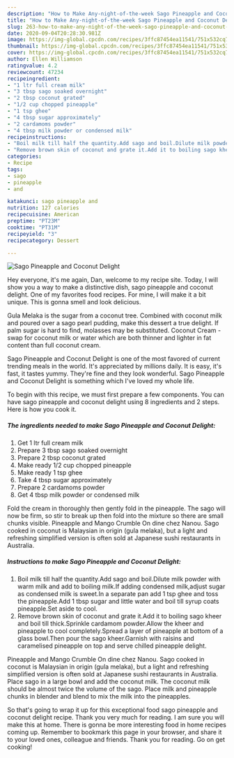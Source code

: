 ```yaml
---
description: "How to Make Any-night-of-the-week Sago Pineapple and Coconut Delight"
title: "How to Make Any-night-of-the-week Sago Pineapple and Coconut Delight"
slug: 263-how-to-make-any-night-of-the-week-sago-pineapple-and-coconut-delight
date: 2020-09-04T20:28:30.981Z
image: https://img-global.cpcdn.com/recipes/3ffc87454ea11541/751x532cq70/sago-pineapple-and-coconut-delight-recipe-main-photo.jpg
thumbnail: https://img-global.cpcdn.com/recipes/3ffc87454ea11541/751x532cq70/sago-pineapple-and-coconut-delight-recipe-main-photo.jpg
cover: https://img-global.cpcdn.com/recipes/3ffc87454ea11541/751x532cq70/sago-pineapple-and-coconut-delight-recipe-main-photo.jpg
author: Ellen Williamson
ratingvalue: 4.2
reviewcount: 47234
recipeingredient:
- "1 ltr full cream milk"
- "3 tbsp sago soaked overnight"
- "2 tbsp coconut grated"
- "1/2 cup chopped pineapple"
- "1 tsp ghee"
- "4 tbsp sugar approximately"
- "2 cardamoms powder"
- "4 tbsp milk powder or condensed milk"
recipeinstructions:
- "Boil milk till half the quantity.Add sago and boil.Dilute milk powder with warm milk and add to boiling milk.If adding condensed milk,adjust sugar as condensed milk is sweet.In a separate pan add 1 tsp ghee and toss the pineapple.Add 1 tbsp sugar and little water and boil till syrup coats pineapple.Set aside to cool."
- "Remove brown skin of coconut and grate it.Add it to boiling sago kheer and boil till thick.Sprinkle cardamom powder.Allow the kheer and pineapple to cool completely.Spread a layer of pineapple at bottom of a glass bowl.Then pour the sago kheer.Garnish with raisins and caramelised pineapple on top and serve chilled pineapple delight."
categories:
- Recipe
tags:
- sago
- pineapple
- and

katakunci: sago pineapple and 
nutrition: 127 calories
recipecuisine: American
preptime: "PT23M"
cooktime: "PT31M"
recipeyield: "3"
recipecategory: Dessert

---
```



![Sago Pineapple and Coconut Delight](https://img-global.cpcdn.com/recipes/3ffc87454ea11541/751x532cq70/sago-pineapple-and-coconut-delight-recipe-main-photo.jpg)

Hey everyone, it's me again, Dan, welcome to my recipe site. Today, I will show you a way to make a distinctive dish, sago pineapple and coconut delight. One of my favorites food recipes. For mine, I will make it a bit unique. This is gonna smell and look delicious.

Gula Melaka is the sugar from a coconut tree. Combined with coconut milk and poured over a sago pearl pudding, make this dessert a true delight. If palm sugar is hard to find, molasses may be substituted. Coconut Cream - swap for coconut milk or water which are both thinner and lighter in fat content than full coconut cream.

Sago Pineapple and Coconut Delight is one of the most favored of current trending meals in the world. It's appreciated by millions daily. It is easy, it's fast, it tastes yummy. They're fine and they look wonderful. Sago Pineapple and Coconut Delight is something which I've loved my whole life.


To begin with this recipe, we must first prepare a few components. You can have sago pineapple and coconut delight using 8 ingredients and 2 steps. Here is how you cook it.

<!--inarticleads1-->

##### The ingredients needed to make Sago Pineapple and Coconut Delight:

1. Get 1 ltr full cream milk
1. Prepare 3 tbsp sago soaked overnight
1. Prepare 2 tbsp coconut grated
1. Make ready 1/2 cup chopped pineapple
1. Make ready 1 tsp ghee
1. Take 4 tbsp sugar approximately
1. Prepare 2 cardamoms powder
1. Get 4 tbsp milk powder or condensed milk


Fold the cream in thoroughly then gently fold in the pineapple. The sago will now be firm, so stir to break up then fold into the mixture so there are small chunks visible. Pineapple and Mango Crumble On dine chez Nanou. Sago cooked in coconut is Malaysian in origin (gula melaka), but a light and refreshing simplified version is often sold at Japanese sushi restaurants in Australia. 

<!--inarticleads2-->

##### Instructions to make Sago Pineapple and Coconut Delight:

1. Boil milk till half the quantity.Add sago and boil.Dilute milk powder with warm milk and add to boiling milk.If adding condensed milk,adjust sugar as condensed milk is sweet.In a separate pan add 1 tsp ghee and toss the pineapple.Add 1 tbsp sugar and little water and boil till syrup coats pineapple.Set aside to cool.
1. Remove brown skin of coconut and grate it.Add it to boiling sago kheer and boil till thick.Sprinkle cardamom powder.Allow the kheer and pineapple to cool completely.Spread a layer of pineapple at bottom of a glass bowl.Then pour the sago kheer.Garnish with raisins and caramelised pineapple on top and serve chilled pineapple delight.


Pineapple and Mango Crumble On dine chez Nanou. Sago cooked in coconut is Malaysian in origin (gula melaka), but a light and refreshing simplified version is often sold at Japanese sushi restaurants in Australia. Place sago in a large bowl and add the coconut milk. The coconut milk should be almost twice the volume of the sago. Place milk and pineapple chunks in blender and blend to mix the milk into the pineapples. 

So that's going to wrap it up for this exceptional food sago pineapple and coconut delight recipe. Thank you very much for reading. I am sure you will make this at home. There is gonna be more interesting food in home recipes coming up. Remember to bookmark this page in your browser, and share it to your loved ones, colleague and friends. Thank you for reading. Go on get cooking!
